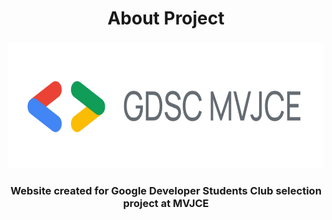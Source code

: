<h1 align="center">About Project</h1>

###

<div align="center">
  <img height="200" src="https://raw.githubusercontent.com/sid-js/gdsc-website-project/e4e15471b644c932e6fe7e42ccad7cfd47947c1f/public/gdsc-mvj-logo.svg"  />
</div>

###

<h3 align="center">Website created for Google Developer Students Club selection project at MVJCE</h3>

###

